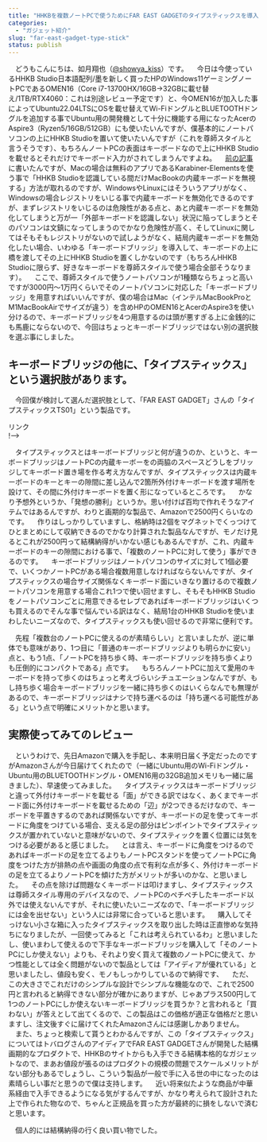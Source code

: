 ```yaml
---
title: "HHKBを複数ノートPCで使うためにFAR EAST GADGETのタイプスティックスを導入しました"
categories: 
  - "ガジェット紹介"
slug: "far-east-gadget-type-stick"
status: publish
---
```

　どうもこんにちは、如月翔也（[@showya_kiss](https://twitter.com/showya_kiss)）です。
　今日は今使っているHHKB Studio日本語配列/墨を新しく買ったHPのWindows11ゲーミングノートPCであるOMEN16（Core i7-13700HX/16GB→32GBに載せ替え/1TB/RTX4060：これは別途レビュー予定です）と、今OMEN16が加入した事によってUbuntu22.04LTSにOSを載せ替えてWi-FiドングルとBLUETOOTHドングルを追加する事でUbuntu用の開発機として十分に機能する用になったAcerのAspire3（Ryzen5/16GB/512GB）にも使いたいんですが、僕基本的にノートパソコンの上にHHKB Studioを置いて使いたいんですが（これを尊師スタイルと言うそうです）、もちろんノートPCの表面はキーボードなので上にHHKB Studioを載せるとそれだけでキーボード入力がされてしまうんですよね。
　[前の記事](https://techblog.show-ya.blue/2023/12/22/hhkb-japansese-and-keymap-and-karabiner-elements/)に書いたんですが、Macの場合は無料のアプリであるKarabiner-Elementsを使う事で「HHKB Studioを認識している間だけMacBookの内蔵キーボードを無視する」方法が取れるのですが、WindowsやLinuxにはそういうアプリがなく、Windowsの場合レジストリをいじる事で内蔵キーボードを無効化できるのですが、まずレジストリをいじるのは危険性がある点と、あと内蔵キーボードを無効化してしまうと万が一「外部キーボードを認識しない」状況に陥ってしまうとそのパソコンは文鎮になってしまうのでかなり危険性が高く、そしてLinuxに関してはそもそもレジストリがないので試しようがなく、結局内蔵キーボードを無効化したい場合、いわゆる「キーボードブリッジ」を導入して、キーボードの上に橋を渡してその上にHHKB Studioを置くしかないのです（もちろんHHKB Studioに限らず、好きなキーボードを尊師スタイルで使う場合全部そうなります）。
　ここで、尊師スタイルで使うノートパソコンが1種類ならちょっと高いですが3000円〜1万円くらいでそのノートパソコンに対応した「キーボードブリッジ」を用意すればいいんですが、僕の場合はMac（インテルMacBookProとM1MacBookAirでサイズが違う）を含めHPのOMEN16とAcerのAspire3を使い分けるので、キーボードブリッジを4つ用意するのは頭が悪すぎる上に金銭的にも馬鹿にならないので、今回はちょっとキーボードブリッジではない別の選択肢を選ぶ事にしました。

## キーボードブリッジの他に、「タイプスティックス」という選択肢があります。
　今回僕が検討して選んだ選択肢として、「FAR EAST GADGET」さんの「タイプスティックスTS01」という製品です。

<!--! <!-- START MoshimoAffiliateEasyLink --><script type="text/javascript">(function(b,c,f,g,a,d,e){b.MoshimoAffiliateObject=a;b[a]=b[a]||function(){arguments.currentScript=c.currentScript||c.scripts[c.scripts.length-2];(b[a].q=b[a].q||[]).push(arguments)};c.getElementById(a)||(d=c.createElement(f),d.src=g,d.id=a,e=c.getElementsByTagName("body")[0],e.appendChild(d))})(window,document,"script","//dn.msmstatic.com/site/cardlink/bundle.js?20220329","msmaflink");msmaflink({"n":"FAR EAST GADGET ファーイーストガジェット タイプスティックス TS01","b":"FAR EAST GADGET","t":"TS01","d":"https:\/\/m.media-amazon.com","c_p":"\/images\/I","p":["\/312uQvHPOlL._SL500_.jpg","\/41okj82bw3L._SL500_.jpg","\/412j3SaQtDL._SL500_.jpg","\/41-n1uhrcyL._SL500_.jpg","\/41XKYglsaIL._SL500_.jpg","\/41A+pHEgnCL._SL500_.jpg","\/41QHlD0VVAL._SL500_.jpg","\/41HZZU4MwLL._SL500_.jpg","\/41nzJdJsDDL._SL500_.jpg"],"u":{"u":"https:\/\/www.amazon.co.jp\/dp\/B0CD56D3XQ","t":"amazon","r_v":""},"v":"2.1","b_l":[{"id":1,"u_tx":"Amazonで見る","u_bc":"#f79256","u_url":"https:\/\/www.amazon.co.jp\/dp\/B0CD56D3XQ","a_id":2093955,"p_id":170,"pl_id":27060,"pc_id":185,"s_n":"amazon","u_so":1},{"id":2,"u_tx":"楽天市場で見る","u_bc":"#f76956","u_url":"https:\/\/search.rakuten.co.jp\/search\/mall\/FAR%20EAST%20GADGET%20%E3%83%95%E3%82%A1%E3%83%BC%E3%82%A4%E3%83%BC%E3%82%B9%E3%83%88%E3%82%AC%E3%82%B8%E3%82%A7%E3%83%83%E3%83%88%20%E3%82%BF%E3%82%A4%E3%83%97%E3%82%B9%E3%83%86%E3%82%A3%E3%83%83%E3%82%AF%E3%82%B9%20TS01\/","a_id":2093954,"p_id":54,"pl_id":27059,"pc_id":54,"s_n":"rakuten","u_so":2},{"id":3,"u_tx":"Yahoo!ショッピングで見る","u_bc":"#66a7ff","u_url":"https:\/\/shopping.yahoo.co.jp\/search?first=1\u0026p=FAR%20EAST%20GADGET%20%E3%83%95%E3%82%A1%E3%83%BC%E3%82%A4%E3%83%BC%E3%82%B9%E3%83%88%E3%82%AC%E3%82%B8%E3%82%A7%E3%83%83%E3%83%88%20%E3%82%BF%E3%82%A4%E3%83%97%E3%82%B9%E3%83%86%E3%82%A3%E3%83%83%E3%82%AF%E3%82%B9%20TS01","a_id":2099557,"p_id":1225,"pl_id":27061,"pc_id":1925,"s_n":"yahoo","u_so":3}],"eid":"qZZYP","s":"s"});</script><div id="msmaflink-qZZYP">リンク</div><!-- MoshimoAffiliateEasyLink END --> !-->

　タイプスティックスとはキーボードブリッジと何が違うのか、というと、キーボードブリッジはノートPCの内蔵キーボーをの両脇のスペースどうしをブリッジしてキーボード置き場を作る考え方なんですが、タイプスティックスは内蔵キーボードのキーとキーの隙間に差し込んで2箇所外付けキーボードを渡す場所を設けて、その間に外付けキーボードを置く形になっているところです。
　かなり予想外というか、「発想の勝利」というか。思い付けば百均で作れそうなアイテムではあるんですが、わりと画期的な製品で、Amazonで2500円くらいなのです。
　作りはしっかりしていますし、格納時は2個をマグネットでくっつけてひとまとめにして収納できるのでかなり計算された製品なんですが、モノだけ見るとこれが2500円って結構納得がいかない感じもあるんですが、これ、内蔵キーボードのキーの隙間における事で、「複数のノートPCに対して使う」事ができるのです。
　キーボードブリッジはノートパソコンのサイズに対して1個必要で、いくつかノートPCがある場合複数用意しなければならないんですが、タイプスティックスの場合サイズ関係なくキーボード面にいきなり置けるので複数ノートパソコンを用意する場合これ1つで使い回せますし、そもそもHHKB Studioをノートパソコンごとに用意できるセレブであればキーボードブリッジはいくつも買えるのでそんな事で悩んでいる訳はなく、結局1台のHHKB Studioを使いまわしたいニーズなので、タイプスティックスも使い回せるので非常に便利です。

　先程「複数台のノートPCに使えるのが素晴らしい」と言いましたが、逆に単体でも意味があり、1つ目に「普通のキーボードブリッジよりも明らかに安い」点と、もう1点、「ノートPCを持ち歩く時、キーボードブリッジを持ち歩くよりも圧倒的にコンパクトである」点です。
　もちろんノートPCに加えて愛用のキーボードを持って歩くのはちょっと考えづらいシチュエーションなんですが、もし持ち歩く場合キーボードブリッジを一緒に持ち歩くのはいくらなんでも無理があるので、キーボードブリッジはナシで持ち運べるのは「持ち運べる可能性がある」という点で明確にメリットかと思います。

## 実際使ってみてのレビュー
　というわけで、先日Amazonで購入を手配し、本来明日届く予定だったのですがAmazonさんが今日届けてくれたので（一緒にUbuntu用のWi-Fiドングル・Ubuntu用のBLUETOOTHドングル・OMEN16用の32GB追加メモリも一緒に届きました）、早速使ってみました。
　タイプスティックスはキーボードブリッジと違って外付けキーボードを載せる「面」ができる訳ではなく、あくまでキーボード面に外付けキーボードを載せるための「辺」が2つできるだけなので、キーボードを平置きするのであれば関係ないですが、キーボードの足を使ってキーボードに角度をつけている場合、支える足の部分はピンポイントでタイプスティックスが置かれていないと意味がないので、タイプスティックを置く位置には気をつける必要があると感じました。
　とは言え、キーボードに角度をつけるのであればキーボードの足を立てるよりもノートPCスタンドを使ってノートPCに角度をつけた方が排熱の点や画面の角度の点で有利な点が多く、外付けキーボードの足を立てるよりノートPCを傾けた方がメリットが多いのかな、と思いました。
　その点を除けば問題なくキーボードは叩けますし、タイプスティックスは尊師スタイル専用のデバイスなので、ノートPCのペチペチしたキーボード以外では使えないんですが、それに使いたいニーズなので、「キーボードブリッジには金を出せない」という人には非常に合っていると思います。
　購入してそっけない小さな箱に入ったタイプスティックスを取り出した時は正直惨めな気持ちになりましたが、一回使ってみると「これは考えられているわ」と思いましたし、使いまわして使えるので下手なキーボードブリッジを購入して「そのノートPCにしか使えない」よりも、それより安く買えて複数のノートPCに使えて、かつ性能としては全く問題がないので製品としては「アイディアが優れている」と思いましたし、値段も安く、モノもしっかりしているので納得です、
　ただ、この大きさでこれだけのシンプルな設計でシンプルな機能なので、これで2500円と言われると納得できない部分が確かにありますが、じゃあプラス500円して1つのノートPCにしか使えないキーボードブリッジを買うか？と言われると「買わない」が答えとして出てくるので、この製品はこの価格が適正な価格だと思いますし、注文後すぐに届けてくれたAmazonさんには感謝しかありません。
　また、ちょっと検索して貰うとわかるんですが、この「タイプスティックス」についてはトバログさんのアイディアでFAR EAST GADGETさんが開発した結構画期的なプロダクトで、HHKBのサイトからも入手できる結構本格的なガジェットなので、まあお値段が張るのはプロダクトの規模の問題でスケールメリットがない部分もあるでしょうし、こういう製品が一般で手に入る世の中になったのは素晴らしい事だと思うので僕は支持します。
　近い将来似たような商品が中華系経由で入手できるようになる気がするんですが、かなり考えられて設計された上で作られた物なので、ちゃんと正規品を買った方が最終的に損をしないで済むと思います。

　個人的には結構納得の行く良い買い物でした。